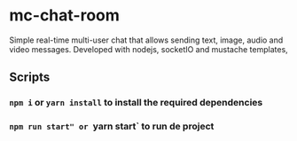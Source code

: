 # mc-chat-room
Simple real-time multi-user chat that allows sending text, image, audio and video messages. Developed with nodejs, socketIO and mustache templates, 

## Scripts

### `npm i` or `yarn install` to install the required dependencies


### `npm run start" or `yarn start` to run de project


